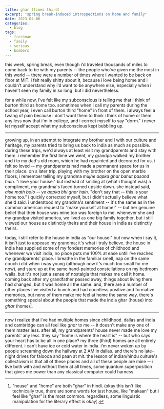 ```yaml
---
title: ghar (times third)
excerpt: "spring break-induced introspections on home and family"
date: 2023-04-06
categories:
  - blog
tags:
  - freshman
  - family
  - serious
  - bombers
---
```


this week, spring break, even though i'd traveled thousands of miles to come back to be with my parents -- the people who've given me the most in this world -- there were a number of times where i wanted to be back on floor at MIT. i felt really shitty about it, because i love being home and i couldn't understand why i'd want to be anywhere else, especially when i haven't seen my family in so long. but i did nevertheless.

for a while now, i've felt like my subconscious is telling me that i think of burton third as home too. sometimes when i call my parents during the school year, i even call burton third "home" in front of them. i always feel a twang of pain because i don't want them to think i think of home or them any less now that i'm in college, and i correct myself to say "dorm." i never let myself accept what my subconscious kept bubbling up.

<p align="center">

***

</p>

growing up, in an attempt to integrate my brother and i with our culture and heritage, my parents tried to bring us back to india as much as possible. during these trips, we'd always at least visit my grandparents and stay with them. i remember the first time we went, my grandpa walked my brother and i to my dad's old room, which he had repainted and decorated for us. i felt so loved -- my grandparents had made a permanent space for us in their place. on a later trip, playing with my brother on the open marble floors, i remember telling my grandma _mujhe aapka ghar bahut pasand hain_. "i love your house." but instead of smiling at (what i thought was) a compliment, my grandma's faced turned upside down. she instead said, _aise math bolo -- ye aapka bhi ghar hain_. "don't say that -- this is your home too." i quickly corrected myself, but i didn't actually believe what she'd said. i understood my grandma's sentiment -- it's the same as in the common american request to "make yourself at home!" -- but her genuine belief that their house was mine too was foreign to me. whenever she and my grandpa visited america, we lived as one big family together, but i still viewed our house as distinctly theirs and their house in india as distinctly theirs.

today, i still refer to the house in india as "our house." but now when i say it, it isn't just to appease my grandma; it's what i truly believe. the house in india has supplied some of my fondest memories of childhood and whenever we visit india, no place puts me 100% at ease until i've reached my grandparents' place. i breathe in the familiar smell, nap on the same couch i did when i was young (although now it's much too small for me now), and stare up at the same hand-painted constellations on my bedroom walls. but it's not just a sense of nostalgia that makes me call it home. coming back after my grandfather passed away, things about living there had changed, but it was home all the same. and, there are a number of other places i've visited a bunch and had countless positive and formative memories, but none of them make me feel at home the same way. there's something special about the people that made the india ghar (house) into _ghar_ (home)[^1].

<p align="center">

***

</p>

now i realize that i've had multiple homes since childhood. dallas and india and cambridge can all feel like _ghar_ to me -- it doesn't make any one of them matter less. after all, my grandparents' house never made me love my parents' any less. they say "home is where the heart is" -- but who says your heart has to be all in one place? my three (third) homes are all entirely different. i can't have ice or cold water in india. i'm never woken up by people screaming down the hallway at 2 AM in dallas. and there's no late-night drives for falooda and paan at mit. the lesson of indian/hindu culture's collectivism is that all of these places and all of these people are mine -- i live both with and without them at all times, some quantum superposition that gives me power than any classical computer could harness.


[^1]: "house" and "home" are both "ghar" in hindi. (okay this isn't like technically true, there are some words for just house, like "makaan" but i feel like "ghar" is the most common. regardless, some linguistic manipulation for the literary effect is okay).

